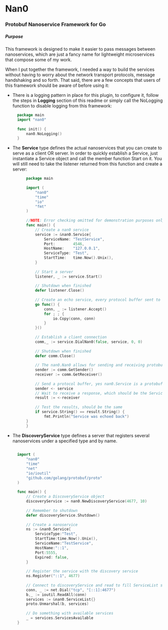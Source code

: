 # Nan0
### Protobuf Nanoservice Framework for Go
##### Purpose
This framework is designed to make it easier to pass messages between nanoservices, which are just a fancy name for
lightweight microservices that compose some of my work.

When I put together the framework, I needed a way to build the services without having to worry about the network
transport protocols, message handshaking and so forth. That said, there are a few concepts that users of this framework
should be aware of before using it:

* There is a logging pattern in place for this plugin, to configure it, follow the steps in **Logging** section of this
  readme or simply call the NoLogging function to disable logging from this framework:
  ```go
    package main
    import "nan0"
    
    func init() {
        nan0.NoLogging()
    }
  ```
* The **Service** type defines the actual nanoservices that you can create to serve as a client OR server. In order to
  quickly establish a Service, just instantiate a Service object and call the member function Start on it. You will
  still need to take the listener returned from this function and create a server:
  ```go
        package main
        
        import (
        	"nan0"
        	"time"
        	"io"
      	    "fmt"
        )
        
        //NOTE: Error checking omitted for demonstration purposes only, PLEASE be more vigilant in production systems.
        func main() {
        	// Create a nan0 service
        	service := &nan0.Service{
        		ServiceName: "TestService",
        		Port:        4546,
        		HostName:    "127.0.0.1",
        		ServiceType: "Test",
        		StartTime:   time.Now().Unix(),
        	}
        	
        	// Start a server
        	listener, _ := service.Start()
        	
        	// Shutdown when finished
        	defer listener.Close()
        	
        	// Create an echo service, every protocol buffer sent to this service will be echoed back
        	go func() {
        		conn, _ := listener.Accept()
        		for ; ; {
        			io.Copy(conn, conn)
        		}
        	}()
        	
        	// Establish a client connection
        	comm,_ := service.DialNan0(false, service, 0, 0)
        	
        	// Shutdown when finished
        	defer comm.Close()
        	
        	// The nan0.Nan0 allows for sending and receiving protobufs on channels for communication
        	sender := comm.GetSender()
        	receiver := comm.GetReceiver()
        	
        	// Send a protocol buffer, yes nan0.Service is a protobuf type
        	sender <- service
        	// Wait to receive a response, which should be the Service back again in this case due to the echo code above
        	result := <-receiver
        	
        	// Test the results, should be the same
        	if service.String() == result.String() {
        		fmt.Println("Service was echoed back")
      	}
        }
  ```
* The **DiscoveryService** type defines a server that registers several nanoservices under a specified type and by name.
  ```go package main
    
    import (
        "nan0"
        "time"
        "net"
        "io/ioutil"
        "github.com/golang/protobuf/proto"
    )
    
    func main() {
        // Create a DiscoveryService object
        discoveryService := nan0.NewDiscoveryService(4677, 10)
        
        // Remember to shutdown
        defer discoveryService.Shutdown()
    
        // Create a nanoservice
        ns := &nan0.Service{
            ServiceType:"Test",
            StartTime:time.Now().Unix(),
            ServiceName:"TestService",
            HostName:"::1",
            Port:5555,
            Expired: false,
        }
    
        // Register the service with the discovery service
        ns.Register("::1", 4677)
        
        // Connect to discoveryService and read to fill ServiceList structure to get all services
        conn, _ := net.Dial("tcp", "[::1]:4677")
        b,_ := ioutil.ReadAll(conn)
        services := &nan0.ServiceList{}
        proto.Unmarshal(b, services)
        
        // Do something with available services
        _ = services.ServicesAvailable
    }
    ```
